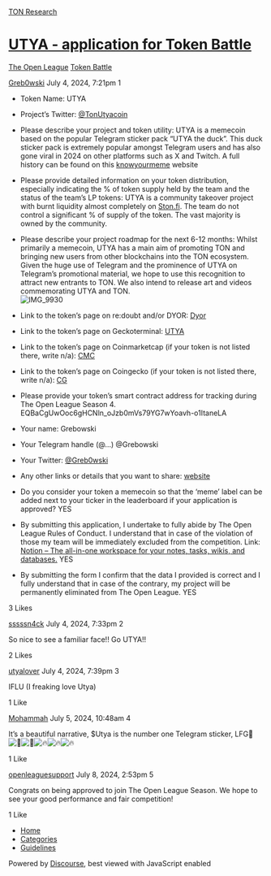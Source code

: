 [TON Research](/)

# [UTYA - application for Token Battle](/t/utya-application-for-token-battle/27625)

[The Open League](/c/the-open-league/token-leaderboard/57)  [Token Battle](/c/the-open-league/token-leaderboard/57) 

    

[Greb0wski](https://tonresear.ch/u/Greb0wski)   July 4, 2024, 7:21pm  1

*   Token Name: UTYA
    
*   Project’s Twitter: [@TonUtyacoin](https://twitter.com/TonUtyacoin)
    
*   Please describe your project and token utility: UTYA is a memecoin based on the popular Telegram sticker pack “UTYA the duck”. This duck sticker pack is extremely popular amongst Telegram users and has also gone viral in 2024 on other platforms such as X and Twitch. A full history can be found on this [knowyourmeme](https://knowyourmeme.com/memes/telegram-duck-gifs) website
    
*   Please provide detailed information on your token distribution, especially indicating the % of token supply held by the team and the status of the team’s LP tokens: UTYA is a community takeover project with burnt liquidity almost completely on [Ston.fi](http://Ston.fi). The team do not control a significant % of supply of the token. The vast majority is owned by the community.
    
*   Please describe your project roadmap for the next 6-12 months: Whilst primarily a memecoin, UTYA has a main aim of promoting TON and bringing new users from other blockchains into the TON ecosystem. Given the huge use of Telegram and the prominence of UTYA on Telegram’s promotional material, we hope to use this recognition to attract new entrants to TON. We also intend to release art and videos commemorating UTYA and TON.  
    ![IMG_9930](https://tonresear.ch/uploads/default/original/2X/9/9a5b7196a14041629ea33cf46ecc3e3c2ff47014.jpeg)
    
*   Link to the token’s page on re:doubt and/or DYOR: [Dyor](https://dyor.io/token/EQBaCgUwOoc6gHCNln_oJzb0mVs79YG7wYoavh-o1ItaneLA)
    
*   Link to the token’s page on Geckoterminal: [UTYA](https://www.geckoterminal.com/ton/pools/EQCO9NDT4Il25_4ZpHIOgMAUbRJvpsI9pLzqhD8X7eTVB7X_)
    
*   Link to the token’s page on Coinmarketcap (if your token is not listed there, write n/a): [CMC](https://coinmarketcap.com/dexscan/ton/EQCO9NDT4Il25_4ZpHIOgMAUbRJvpsI9pLzqhD8X7eTVB7X_/)
    
*   Link to the token’s page on Coingecko (if your token is not listed there, write n/a): [CG](https://www.coingecko.com/en/coins/utya)
    
*   Please provide your token’s smart contract address for tracking during The Open League Season 4. EQBaCgUwOoc6gHCNln\_oJzb0mVs79YG7wYoavh-o1ItaneLA
    
*   Your name: Grebowski
    
*   Your Telegram handle (@…) @Grebowski
    
*   Your Twitter: [@Greb0wski](/u/greb0wski)
    
*   Any other links or details that you want to share: [website](https://utya-ton.com)
    
*   Do you consider your token a memecoin so that the ‘meme’ label can be added next to your ticker in the leaderboard if your application is approved? YES
    
*   By submitting this application, I undertake to fully abide by The Open League Rules of Conduct. I understand that in case of the violation of those my team will be immediately excluded from the competition. Link: [Notion – The all-in-one workspace for your notes, tasks, wikis, and databases.](https://ton-org.notion.site/The-Open-League-Rules-of-Conduct-04f4a0fedf1a401687075f5efd83de68) YES
    
*   By submitting the form I confirm that the data I provided is correct and I fully understand that in case of the contrary, my project will be permanently eliminated from The Open League. YES
    

  3 Likes

[sssssn4ck](https://tonresear.ch/u/sssssn4ck) July 4, 2024, 7:33pm  2

So nice to see a familiar face!! Go UTYA!!

  2 Likes

[utyalover](https://tonresear.ch/u/utyalover) July 4, 2024, 7:39pm  3

IFLU (I freaking love Utya)

  1 Like

[Mohammah](https://tonresear.ch/u/Mohammah) July 5, 2024, 10:48am  4

It’s a beautiful narrative, $Utya is the number one Telegram sticker, LFG​:rocket:![:rocket:](https://tonresear.ch/images/emoji/twitter/rocket.png?v=12 ":rocket:")![:rocket:](https://tonresear.ch/images/emoji/twitter/rocket.png?v=12 ":rocket:")![:fire:](https://tonresear.ch/images/emoji/twitter/fire.png?v=12 ":fire:")![:fire:](https://tonresear.ch/images/emoji/twitter/fire.png?v=12 ":fire:")![:fire:](https://tonresear.ch/images/emoji/twitter/fire.png?v=12 ":fire:")

  1 Like

[openleaguesupport](https://tonresear.ch/u/openleaguesupport) July 8, 2024, 2:53pm  5

Congrats on being approved to join The Open League Season. We hope to see your good performance and fair competition!

  1 Like

*   [Home](/)
*   [Categories](/categories)
*   [Guidelines](/guidelines)

Powered by [Discourse](https://www.discourse.org), best viewed with JavaScript enabled